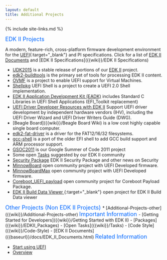 ```yaml
---
layout: default
title: Additional Projects
---
```

{% include site-links.md %}

<MTMarkdownOptions output='html4'>
<font color="#0066FF" size="4">
EDK II Projects
</font>
</MTMarkdownOptions>

A modern, feature-rich, cross-platform firmware development environment for the [UEFI](http://uefi.org){:target="_blank"} and PI specifications. Click for a list of [EDK II Documents]({{baseurl}}/docs/EDK_II_Documents.html) and [EDK II Specifications]({{wiki}}/EDK II Specifications)


* [UDK2015]({{baseurl}}/udk/udk2015/ "UEFI Development Kit 2015") is a stable release of portions of our [EDK II]({{baseurl}}/edk2) project.
* [edk2-buildtools]({{wiki}}/edk2-buildtools) is the primary set of tools for processing EDK II content. 
* [OVMF]({{baseurl}}/ovmf/) is a project to enable UEFI support for Virtual Machines.
* [Shellpkg]({{wiki}}/Shellpkg) UEFI Shell is a project to create a UEFI 2.0 Shell implementation.
* [EDK II Application Development Kit (EADK)]({{wiki}}/EDKII-EADK) includes Standard C Libraries in UEFI Shell Applications (EFI_Toolkit replacement)
* [UEFI Driver Developer Resources with EDK II]({{wiki}}/Driver-Developer) Support UEFI driver development by independent hardware vendors (IHV), including the UEFI Driver Wizard and UEFI Driver Writers Guide (DWG).
* [Beagle Board]({{wiki}}/Beagle Board Wiki) is a low cost highly capable single board computer.
* [edk2-fat-driver]({{wiki}}/edk2-fat-driver) is a driver for the FAT12/16/32 filesystems.
* [gcc-shell]({{wiki}}/gcc-shell) is a port of the older EFI shell to add GCC build support and ARM processor support.
* [GSOC2011]({{wiki}}/GSOC2011) is our Google Summer of Code 2011 project
* Some open [Tasks]({{wiki}}/Tasks) suggested by our EDK II community
* [Security Package]({{wiki}}/SecurityPkg) EDK II Security Package and other news on Security 
* [MinnowBoard]({{wiki}}/MinnowBoard) open community project with UEFI Developed firmware. 
* [MinnowBoardMax]({{wiki}}/MinnowBoardMax) open community project with UEFI Developed firmware. 
* [Coreboot_UEFI_payload]({{wiki}}/Coreboot_UEFI_payload) open community project for Coreboot Payload Package.
* [EDK II Build Data Viewer ](https://github.com/01org/edkiibuilddataviewer){:target="_blank"} open project for EDK II Build Data viewer

<MTMarkdownOptions output='html4'>
<font color="#0066FF" size="4">
Other Projects (Non EDK II Projects)
</font>
</MTMarkdownOptions>
* [Additional-Projects-other]({{wiki}}/Additional-Projects-other)

<MTMarkdownOptions output='html4'>
<font color="#0066FF" size="4">
Important Information
</font>
</MTMarkdownOptions>
-   [Getting Started for Developers]({{wiki}}/Getting Started with EDK II)
-   [Packages]({{wiki}}/EDKII_Packages)
-   [Open Tasks]({{wiki}}/Tasks)
-   [Code Style]({{wiki}}/Code-Style)
-   [EDK II Documents]({{baseurl}}/docs/EDK_II_Documents.html)


<MTMarkdownOptions output='html4'>
<font color="#0066FF" size="4">
Related Information
</font>
</MTMarkdownOptions>

-   [Start using UEFI]({{wiki}}/Start_using_UEFI)
-   [Overview]({{wiki}}/EDK_II_Overview)
